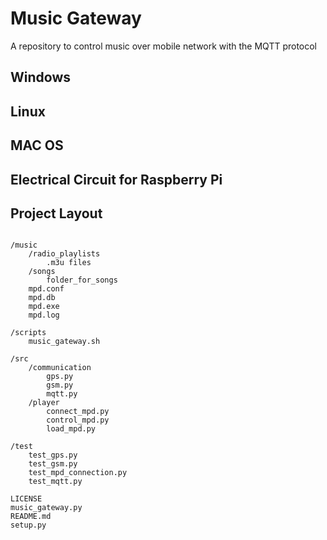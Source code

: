 # Music Gateway

A repository to control music over mobile network with the MQTT protocol




## Windows

## Linux

## MAC OS


## Electrical Circuit for Raspberry Pi



## Project Layout
<pre><code>
/music
    /radio_playlists
        .m3u files
    /songs
        folder_for_songs
    mpd.conf
    mpd.db
    mpd.exe
    mpd.log

/scripts
    music_gateway.sh

/src
    /communication
        gps.py
        gsm.py
        mqtt.py
    /player
        connect_mpd.py
        control_mpd.py
        load_mpd.py

/test
    test_gps.py
    test_gsm.py
    test_mpd_connection.py
    test_mqtt.py

LICENSE
music_gateway.py
README.md
setup.py
</pre></code>